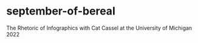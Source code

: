 # september-of-bereal

The Rhetoric of Infographics with Cat Cassel at the University of Michigan 2022
